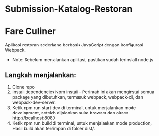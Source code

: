 ﻿# Submission-Katalog-Restoran

# Fare Culiner
  Aplikasi restoran sederhana berbasis JavaScript dengan konfigurasi Webpack.
  
- Note:
  Sebelum menjalankan aplikasi, pastikan sudah terinstall node.js

## Langkah menjalankan:
  1. Clone repo
  2. Install dependencies
     Npm install - Perintah ini akan menginstal semua package yang dibutuhkan, termasuk webpack, webpack-cli, dan webpack-dev-server.
  3. Ketik npm run start-dev di terminal, untuk menjalankan mode development, setelah dijalankan buka browser dan akses http://localhost:8080
  4. Ketik npm run build di terminal, untuk menjalankan mode production, Hasil build akan tersimpan di folder dist/.
     

